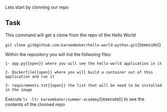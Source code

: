 Lets start by clonning our repo
## Task

This command will get a clone from the repo of the Hello World

`git clone git@github.com:kareembaher/hello-world-python.git`{{execute}}

Within the repository you will ind the follwoing files:

    1- app.py{{open}} where you will see the hello-world application in it

    2- Dockerfile{{open}} where you will build a container out of this application and run it

    3- requirements.txt{{open}} the list that will be need to be installed in the image


Execute `ls -ltr kareembaher/summer-academy`{{execute}} to see the contents of the clonned repo